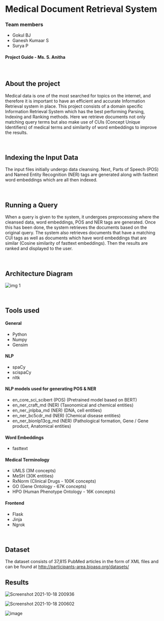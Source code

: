 # Medical Document Retrieval System

### Team members
* Gokul BJ
* Ganesh Kumaar S
* Surya P

#### Project Guide - Ms. S. Anitha
&nbsp;
## About the project

Medical data is one of the most searched for topics on the internet, and therefore it is important to have an efficient and accurate Information Retrieval system in place. This project consists of a domain specific Information Retrieval System which has the best performing Parsing, Indexing and Ranking methods. Here we retrieve documents not only matching query terms but also make use of CUIs (Concept Unique Identifiers) of medical terms and similarity of word embeddings to improve the results.

&nbsp;
## Indexing the Input Data
The input files initially undergo data cleansing. Next, Parts of Speech (POS) and Named Entity Recognition (NER) tags are generated along with fasttext word embeddings which are all then indexed. 

&nbsp;
## Running a Query
When a query is given to the system, it undergoes preprocessing where the cleansed data, word embeddings, POS and NER tags are generated. Once this has been done, the system retrieves the documents based on the original query. The system also retrieves documents that have a matching CUI tags as well as documents which have word embeddings that are similar (Cosine similarity of fasttext embeddings). Then the results are ranked and displayed to the user.

&nbsp;
## Architecture Diagram

![img 1](https://user-images.githubusercontent.com/64645167/137593517-50467834-ea46-4e21-b037-54f599eab465.png)

&nbsp;
## Tools used

#### General
* Python
* Numpy
* Gensim
<!-- 
&nbsp; -->
#### NLP
* spaCy
* scispaCy
* nltk
<!-- 
&nbsp; -->
#### NLP models used for generating POS & NER
* en_core_sci_scibert (POS) (Pretrained model based on BERT)
* en_ner_craft_md (NER) (Taxonomical and chemical entities)
* en_ner_jnlpba_md (NER) (DNA, cell entities)
* en_ner_bc5cdr_md (NER) (Chemical disease entities)
* en_ner_bionlp13cg_md (NER) (Pathological formation, Gene / Gene product, Anatomical entities)
<!-- 
&nbsp; -->
#### Word Embeddings
* fasttext
<!-- 
&nbsp; -->
#### Medical Terminology
* UMLS (3M concepts)
* MeSH (30K entities)
* RxNorm (Clinical Drugs - 100K concepts)
* GO (Gene Ontology - 67K concepts)
* HPO (Human Phenotype Ontology - 16K concepts)
<!-- 
&nbsp; -->
#### Frontend
* Flask
* Jinja
* Ngrok

&nbsp;
## Dataset

The dataset consists of 37,815 PubMed articles in the form of XML files and can be found at http://participants-area.bioasq.org/datasets/
&nbsp;
## Results

![Screenshot 2021-10-18 200936](https://user-images.githubusercontent.com/64645167/137753062-f245fc3f-2ad3-4029-aaa6-48ce811f76d4.png)

![Screenshot 2021-10-18 200602](https://user-images.githubusercontent.com/64645167/137752414-25b5f332-68c5-40a6-9987-83b784aaa533.png)

![image](https://user-images.githubusercontent.com/64645167/137752551-56c0dc5c-5498-4ddd-9163-f36aafeb2a2b.png)

<!-- &nbsp;
## Future Work? -->

